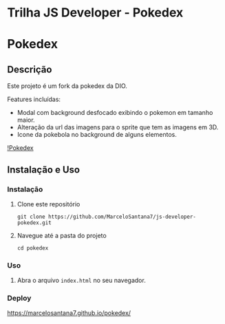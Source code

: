 # Trilha JS Developer - Pokedex

# Pokedex

## Descrição

Este projeto é um fork da pokedex da DIO.

Features incluídas:
- Modal com background desfocado exibindo o pokemon em tamanho maior.
- Alteração da url das imagens para o sprite que tem as imagens em 3D.
- Icone da pokebola no background de alguns elementos.

[!Pokedex](https://i.imgur.com/NP4IXnz.gif)

## Instalação e Uso

### Instalação

1. Clone este repositório
    ```
    git clone https://github.com/MarceloSantana7/js-developer-pokedex.git
    ```
2. Navegue até a pasta do projeto
    ```
    cd pokedex
    ```

### Uso

1. Abra o arquivo `index.html` no seu navegador.

### Deploy

https://marcelosantana7.github.io/pokedex/

